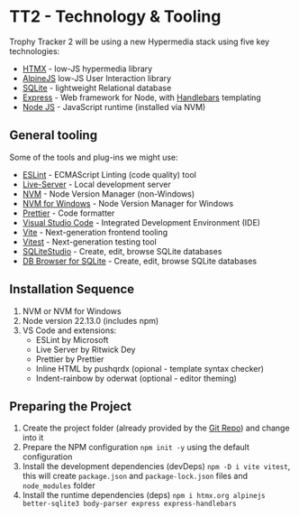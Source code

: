 # TT2 - Technology & Tooling

Trophy Tracker 2 will be using a new Hypermedia stack using five key technologies:

- [HTMX](https://htmx.org/) - low-JS hypermedia library
- [AlpineJS](https://alpinejs.dev/) low-JS User Interaction library
- [SQLite](https://www.sqlite.org/) - lightweight Relational database
- [Express](https://expressjs.com/) - Web framework for Node, with [Handlebars](https://www.npmjs.com/package/express-handlebars) templating
- [Node JS](https://nodejs.org/en) - JavaScript runtime (installed via NVM)

## General tooling

Some of the tools and plug-ins we might use:

- [ESLint](https://eslint.org/) - ECMAScript Linting (code quality) tool
- [Live-Server](https://ritwickdey.github.io/vscode-live-server/) - Local development server
- [NVM](https://github.com/nvm-sh/nvm) - Node Version Manager (non-Windows)
- [NVM for Windows](https://github.com/coreybutler/nvm-windows) - Node Version Manager for Windows
- [Prettier](https://prettier.io/) - Code formatter
- [Visual Studio Code](https://code.visualstudio.com/) - Integrated Development Environment (IDE)
- [Vite](https://vitejs.dev) - Next-generation frontend tooling
- [Vitest](https://vitest.dev/guide/) - Next-generation testing tool
- [SQLiteStudio](https://sqlitestudio.pl/) - Create, edit, browse SQLite databases
- [DB Browser for SQLite](https://sqlitebrowser.org/) - Create, edit, browse SQLite databases

## Installation Sequence

1. NVM or NVM for Windows
1. Node version 22.13.0 (includes npm)
1. VS Code and extensions:
   - ESLint by Microsoft
   - Live Server by Ritwick Dey
   - Prettier by Prettier
   - Inline HTML by pushqrdx (opional - template syntax checker)
   - Indent-rainbow by oderwat (optional - editor theming)

## Preparing the Project

1. Create the project folder (already provided by the [Git Repo](https://github.com/andyeder/trophy-tracker-2)) and change into it
1. Prepare the NPM configuration `npm init -y` using the default configuration
1. Install the development dependencies (devDeps) `npm -D i vite vitest`, this will create `package.json` and `package-lock.json` files and `node_modules` folder
1. Install the runtime dependencies (deps) `npm i htmx.org alpinejs better-sqlite3 body-parser express express-handlebars`
